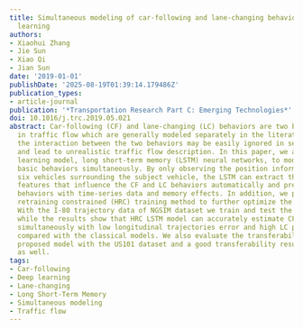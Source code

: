 ```yaml
---
title: Simultaneous modeling of car-following and lane-changing behaviors using deep
  learning
authors:
- Xiaohui Zhang
- Jie Sun
- Xiao Qi
- Jian Sun
date: '2019-01-01'
publishDate: '2025-08-19T01:39:14.179486Z'
publication_types:
- article-journal
publication: '*Transportation Research Part C: Emerging Technologies*'
doi: 10.1016/j.trc.2019.05.021
abstract: Car-following (CF) and lane-changing (LC) behaviors are two basic movements
  in traffic flow which are generally modeled separately in the literature, and thus
  the interaction between the two behaviors may be easily ignored in separated models
  and lead to unrealistic traffic flow description. In this paper, we adopt a deep
  learning model, long short-term memory (LSTM) neural networks, to model the two
  basic behaviors simultaneously. By only observing the position information of the
  six vehicles surrounding the subject vehicle, the LSTM can extract the significant
  features that influence the CF and LC behaviors automatically and predict the vehicles
  behaviors with time-series data and memory effects. In addition, we propose a hybrid
  retraining constrained (HRC) training method to further optimize the LSTM model.
  With the I-80 trajectory data of NGSIM dataset we train and test the HRC LSTM model,
  while the results show that HRC LSTM model can accurately estimate CF and LC behaviors
  simultaneously with low longitudinal trajectories error and high LC prediction accuracy
  compared with the classical models. We also evaluate the transferability of the
  proposed model with the US101 dataset and a good transferability result is obtained
  as well.
tags:
- Car-following
- Deep learning
- Lane-changing
- Long Short-Term Memory
- Simultaneous modeling
- Traffic flow
---
```


